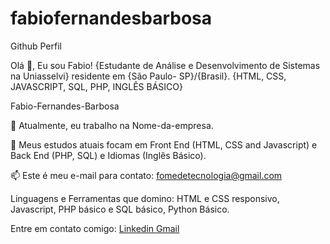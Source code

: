 # fabiofernandesbarbosa
Github Perfil

Olá 👋, Eu sou Fabio!
{Estudante de Análise e Desenvolvimento de Sistemas na Uniasselvi} residente em {São Paulo- SP}/{Brasil}.
{HTML, CSS, JAVASCRIPT, SQL, PHP, INGLÊS BÁSICO}

Fabio-Fernandes-Barbosa

🔭 Atualmente, eu trabalho na Nome-da-empresa.

🌱 Meus estudos atuais focam em Front End (HTML, CSS and Javascript) e Back End (PHP, SQL) e Idiomas (Inglês Básico).

📫 Este é meu e-mail para contato: fomedetecnologia@gmail.com

Linguagens e Ferramentas que domino:
HTML e CSS responsivo, Javascript, PHP básico e SQL básico, Python Básico.

Entre em contato comigo:
[Linkedin Gmail](https://www.linkedin.com/in/f%C3%A1bio-fernandes-888a28225/)

